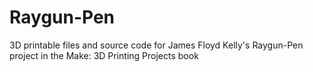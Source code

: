 # Raygun-Pen
3D printable files and source code for James Floyd Kelly's Raygun-Pen project in the Make: 3D Printing Projects book
